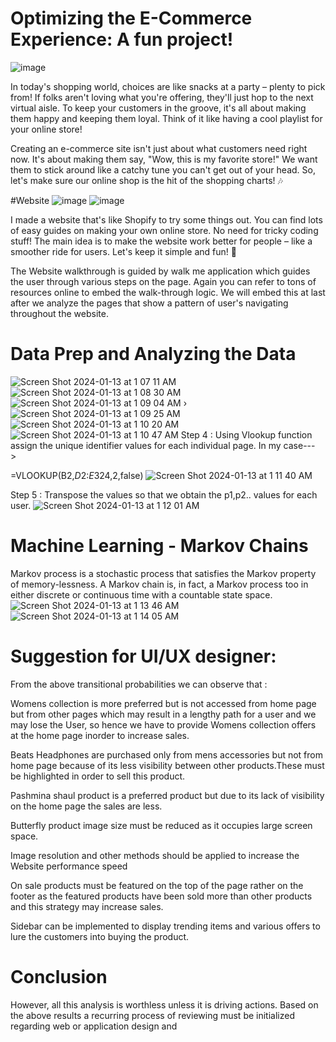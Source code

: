 # Optimizing the E-Commerce Experience: A fun project!
![image](https://github.com/syedimad1998/Analyze_User_Workflow/assets/33065752/e5aced8a-ddb6-414b-a0cd-7ba1d83fa725)

In today's shopping world, choices are like snacks at a party – plenty to pick from! If folks aren't loving what you're offering, they'll just hop to the next virtual aisle. To keep your customers in the groove, it's all about making them happy and keeping them loyal. Think of it like having a cool playlist for your online store!

Creating an e-commerce site isn't just about what customers need right now. It's about making them say, "Wow, this is my favorite store!" We want them to stick around like a catchy tune you can't get out of your head. So, let's make sure our online shop is the hit of the shopping charts! 🎶

#Website
![image](https://github.com/syedimad1998/Analyze_User_Workflow/assets/33065752/7ca48922-88f3-4a20-94bd-194943059c93)
![image](https://github.com/syedimad1998/Analyze_User_Workflow/assets/33065752/21581eb7-32c9-4c54-bfb0-78d462b6c2e7)

I made a website that's like Shopify to try some things out. You can find lots of easy guides on making your own online store. No need for tricky coding stuff! The main idea is to make the website work better for people – like a smoother ride for users. Let's keep it simple and fun! 🌟

The Website walkthrough is guided by walk me application which guides the user through various steps on the page. Again you can refer to tons of resources online to embed the walk-through logic. We will embed this at last after we analyze the pages that show a pattern of user's navigating throughout the website.

# Data Prep and Analyzing the Data
![Screen Shot 2024-01-13 at 1 07 11 AM](https://github.com/syedimad1998/Analyze_User_Workflow/assets/33065752/15374363-08c2-4f93-87bc-dc36b5d0fad2)
![Screen Shot 2024-01-13 at 1 08 30 AM](https://github.com/syedimad1998/Analyze_User_Workflow/assets/33065752/0897737f-bea4-4b1f-8091-243cb59e8a48)
![Screen Shot 2024-01-13 at 1 09 04 AM](https://github.com/syedimad1998/Analyze_User_Workflow/assets/33065752/3fb8bea1-d00f-4629-9273-a178471ec97f)
›![Screen Shot 2024-01-13 at 1 09 25 AM](https://github.com/syedimad1998/Analyze_User_Workflow/assets/33065752/31573aee-24bb-49e9-b4b7-af659397235e)
![Screen Shot 2024-01-13 at 1 10 20 AM](https://github.com/syedimad1998/Analyze_User_Workflow/assets/33065752/058cbd5c-3884-44f2-8569-566655964e7c)
![Screen Shot 2024-01-13 at 1 10 47 AM](https://github.com/syedimad1998/Analyze_User_Workflow/assets/33065752/b96a32cb-59bb-49e4-a0bf-f2196a855614)
Step 4 : Using Vlookup function assign the unique identifier values for each individual page. In my case---> 

=VLOOKUP(B2,$D$2:$E$324,2,false)
![Screen Shot 2024-01-13 at 1 11 40 AM](https://github.com/syedimad1998/Analyze_User_Workflow/assets/33065752/390bac2f-c048-431d-9823-041fecefdfc9)

Step 5 : Transpose the values so that we obtain the p1,p2.. values for each user. 
![Screen Shot 2024-01-13 at 1 12 01 AM](https://github.com/syedimad1998/Analyze_User_Workflow/assets/33065752/6e9e24ac-0a88-44ab-8e62-cacb4fb613b5)

# Machine Learning - Markov Chains
Markov process is a stochastic process that satisfies the Markov property of memory-lessness. A Markov chain is, in fact, a Markov process too in either discrete or continuous time with a countable state space.
![Screen Shot 2024-01-13 at 1 13 46 AM](https://github.com/syedimad1998/Analyze_User_Workflow/assets/33065752/8dab8398-ced9-43f2-8016-8ad6718fef1c)
![Screen Shot 2024-01-13 at 1 14 05 AM](https://github.com/syedimad1998/Analyze_User_Workflow/assets/33065752/59a8016a-e141-4212-a60e-d16ccc39282c)

# Suggestion for UI/UX designer:

From the above transitional probabilities we can observe that :

Womens collection is more preferred but is not accessed from home page but from other pages which may result in a lengthy path for a user and we may lose the User, so hence we have to provide Womens collection offers at the home page inorder to increase sales.

Beats Headphones are purchased only from mens accessories but not from home page because of its less visibility between other products.These must be highlighted in order to sell this product.

Pashmina shaul product is a preferred product but due to its lack of visibility on the home page the sales are less.

Butterfly product image size must be reduced as it occupies large screen space.

Image resolution and other methods should be applied to increase the Website performance speed

On sale products must be featured on the top of the page rather on the footer as the featured products have been sold more than other products and this strategy may increase sales.

Sidebar can be implemented to display trending items and various offers to lure the customers into buying the product.

# Conclusion

However, all this analysis is worthless unless it is driving actions. Based on the above results a recurring process of reviewing must be initialized regarding web or application design and
